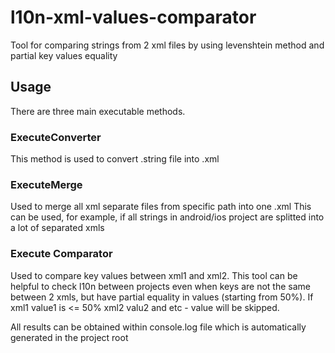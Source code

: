 # l10n-xml-values-comparator
Tool for comparing strings  from 2 xml files by using levenshtein method and partial key values equality

## Usage
There are three main executable methods.

### ExecuteConverter
This method is used to convert .string file into .xml

### ExecuteMerge
Used to merge all xml separate files from specific path into one .xml
This can be used, for example, if all strings in android/ios project are splitted into a lot of separated xmls

### Execute Comparator
Used to compare key values between xml1 and xml2.
This tool can be helpful to check l10n between projects even when keys are not the same between 2 xmls, but have partial equality in values (starting from 50%). 
If xml1 value1 is <= 50% xml2 valu2 and etc - value will be skipped.

All results can be obtained within console.log file which is automatically generated in the project root


